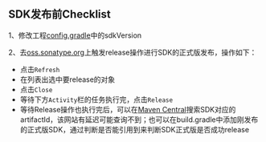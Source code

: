 ## SDK发布前Checklist

1、修改工程[config.gradle](../config.gradle)中的sdkVersion

2、去[oss.sonatype.org](https://oss.sonatype.org/#stagingRepositories)上触发release操作进行SDK的正式版发布，操作如下：
* 点击`Refresh`
* 在列表出选中要release的对象
* 点击`Close`
* 等待下方`Activity`栏的任务执行完，点击`Release`
* 等待Release操作也执行完后，可以在[Maven Central](https://search.maven.org/)搜索SDK对应的artifactId，该网站有延迟可能查询不到；也可以在build.gradle中添加刚发布的正式版SDK，通过判断是否能引用到来判断SDK正式版是否成功release